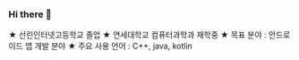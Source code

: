 ### Hi there 👋

<!--
**chmin1020/chmin1020** is a ✨ _special_ ✨ repository because its `README.md` (this file) appears on your GitHub profile.

Here are some ideas to get you started:
- 🔭 I’m currently working on ...
- 🌱 I’m currently learning ...
- 👯 I’m looking to collaborate on ...
- 🤔 I’m looking for help with ...
- 💬 Ask me about ...
- 📫 How to reach me: ...
- 😄 Pronouns: ...
- ⚡ Fun fact: ...
-->

★ 선린인터넷고등학교 졸업
★ 연세대학교 컴퓨터과학과 재학중
★ 목표 분야 : 안드로이드 앱 개발 분야
★ 주요 사용 언어 : C++, java, kotlin


